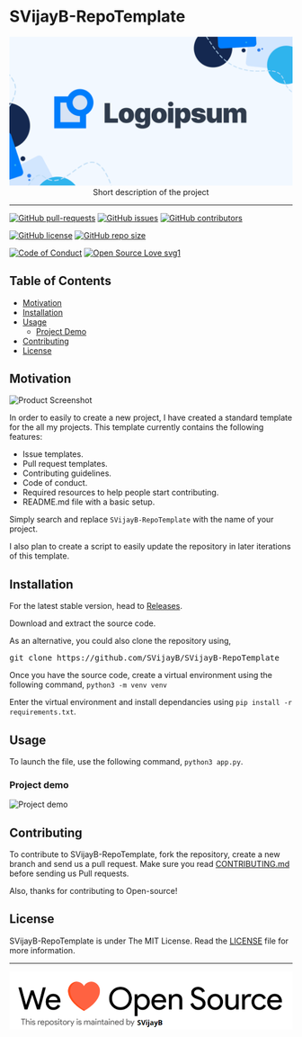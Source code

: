 # SVijayB-RepoTemplate

<p align="center">
    <img src="assets/Logo.png" alt="Logo" border="0">
    <br>Short description of the project
</p>

---

[![GitHub pull-requests](https://img.shields.io/github/issues-pr/SVijayB/SVijayB-RepoTemplate.svg)](https://github.com/SVijayB/SVijayB-RepoTemplate/pulls)
[![GitHub issues](https://img.shields.io/github/issues/SVijayB/SVijayB-RepoTemplate.svg)](https://github.com/SVijayB/SVijayB-RepoTemplate/issues)
[![GitHub contributors](https://img.shields.io/github/contributors/SVijayB/SVijayB-RepoTemplate.svg)](https://github.com/SVijayB/SVijayB-RepoTemplate/graphs/contributors)

[![GitHub license](https://img.shields.io/github/license/SVijayB/SVijayB-RepoTemplate)](https://github.com/SVijayB/SVijayB-RepoTemplate/blob/master/LICENSE)
[![GitHub repo size](https://img.shields.io/github/repo-size/SVijayB/SVijayB-RepoTemplate)](https://github.com/SVijayB/SVijayB-RepoTemplate)

[![Code of Conduct](https://img.shields.io/badge/code%20of-conduct-ff69b4.svg?style=flat)](https://github.com/SVijayB/SVijayB-RepoTemplate/blob/master/.github/CODE_OF_CONDUCT.md)
[![Open Source Love svg1](https://img.shields.io/static/v1?label=Open&message=Source%20%E2%9D%A4%EF%B8%8F&color=blueviolet)](https://github.com/SVijayB/SVijayB-RepoTemplate/blob/master/.github/CONTRIBUTING.md)

## Table of Contents

-   [Motivation](#Motivation)
-   [Installation](#Installation)
-   [Usage](#Usage)
    -   [Project Demo](#Demo)
-   [Contributing](#Contributing)
-   [License](#License)

## Motivation

<!--- Insert product screenshot below --->

![Product Screenshot](https://i.ibb.co/y4Bv8WP/codecode.jpg)

<!--- replace with motivation for your project --->

In order to easily to create a new project, I have created a standard template for the all my projects.
This template currently contains the following features:

-   Issue templates.
-   Pull request templates.
-   Contributing guidelines.
-   Code of conduct.
-   Required resources to help people start contributing.
-   README.md file with a basic setup.

Simply search and replace `SVijayB-RepoTemplate` with the name of your project.

I also plan to create a script to easily update the repository in later iterations of this template.

## Installation

<!--- Provide instructions on installing the application --->

For the latest stable version, head to [Releases](https://github.com/SVijayB/SVijayB-RepoTemplate/releases).

Download and extract the source code.

As an alternative, you could also clone the repository using,

<pre>
git clone https://github.com/SVijayB/SVijayB-RepoTemplate
</pre>

Once you have the source code, create a virtual environment using the following command,
`python3 -m venv venv`

Enter the virtual environment and install dependancies using `pip install -r requirements.txt`.

## Usage

<!--- Provide instructions on how to use the application after installing it --->

To launch the file, use the following command, `python3 app.py`.

<!--- You can also add in screenshots, app demo (Gif format) or even provide link to other resources --->

### Project demo

![Project demo](https://media.giphy.com/media/v1.Y2lkPTc5MGI3NjExMTJlODMxMDg0ZWJjOGFmNTdjYzczZTMwZTIyNzM3YTExZWMxMzM2OCZjdD1n/wwg1suUiTbCY8H8vIA/giphy-downsized-large.gif)

## Contributing

To contribute to SVijayB-RepoTemplate, fork the repository, create a new branch and send us a pull request. Make sure you read [CONTRIBUTING.md](https://github.com/SVijayB/SVijayB-RepoTemplate/blob/master/.github/CONTRIBUTING.md) before sending us Pull requests.

Also, thanks for contributing to Open-source!

## License

SVijayB-RepoTemplate is under The MIT License. Read the [LICENSE](https://github.com/SVijayB/SVijayB-RepoTemplate/blob/master/LICENSE) file for more information.

---

<img src="assets/footercredits.png" width = "600px">
